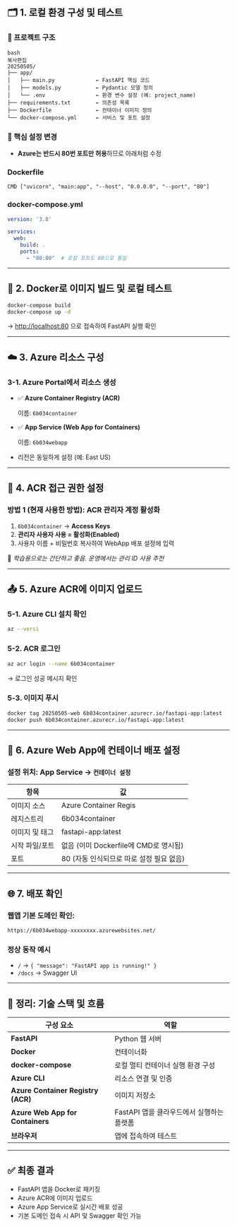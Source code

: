 ## 🗂️ **1. 로컬 환경 구성 및 테스트**

### 📁 프로젝트 구조

```
bash
복사편집
20250505/
├── app/
│   ├── main.py             ← FastAPI 핵심 코드
│   ├── models.py           ← Pydantic 모델 정의
│   └── .env                ← 환경 변수 설정 (예: project_name)
├── requirements.txt        ← 의존성 목록
├── Dockerfile              ← 컨테이너 이미지 정의
└── docker-compose.yml      ← 서비스 및 포트 설정
```

### 📌 핵심 설정 변경

- **Azure는 반드시 80번 포트만 허용**하므로 아래처럼 수정

### Dockerfile

```docker
CMD ["uvicorn", "main:app", "--host", "0.0.0.0", "--port", "80"]
```

### docker-compose.yml

```yaml
version: '3.8'

services:
  web:
    build: .
    ports:
      - "80:80"  # 로컬 포트도 80으로 통일

```

---

## 🐳 **2. Docker로 이미지 빌드 및 로컬 테스트**

```bash
docker-compose build
docker-compose up -d
```

→ [http://localhost:80](http://localhost/) 으로 접속하여 FastAPI 실행 확인

---

## ☁️ **3. Azure 리소스 구성**

### 3-1. Azure Portal에서 리소스 생성

- ✅ **Azure Container Registry (ACR)**
    
    이름: `6b034container`
    
- ✅ **App Service (Web App for Containers)**
    
    이름: `6b034webapp`
    
- 리전은 동일하게 설정 (예: East US)

---

## 🔐 **4. ACR 접근 권한 설정**

### 방법 1 (현재 사용한 방법): **ACR 관리자 계정 활성화**

1. `6b034container` → **Access Keys**
2. **관리자 사용자 사용 = 활성화(Enabled)**
3. 사용자 이름 + 비밀번호 복사하여 WebApp 배포 설정에 입력

📌 *학습용으로는 간단하고 좋음. 운영에서는 관리 ID 사용 추천*

---

## 📤 **5. Azure ACR에 이미지 업로드**

### 5-1. Azure CLI 설치 확인

```bash
az --versi
```

### 5-2. ACR 로그인

```bash
az acr login --name 6b034container
```

→ 로그인 성공 메시지 확인

### 5-3. 이미지 푸시

```bash
docker tag 20250505-web 6b034container.azurecr.io/fastapi-app:latest
docker push 6b034container.azurecr.io/fastapi-app:latest
```

---

## 🚀 **6. Azure Web App에 컨테이너 배포 설정**

### 설정 위치: App Service → `컨테이너 설정`

| 항목 | 값 |
| --- | --- |
| 이미지 소스 | Azure Container Regis |
| 레지스트리 | 6b034container |
| 이미지 및 태그 | fastapi-app:latest |
| 시작 파일/포트 | 없음 (이미 Dockerfile에 CMD로 명시됨) |
| 포트 | 80 (자동 인식되므로 따로 설정 필요 없음) |

---

## 🌐 **7. 배포 확인**

### 웹앱 기본 도메인 확인:

```
https://6b034webapp-xxxxxxxx.azurewebsites.net/
```

### 정상 동작 예시

- `/` → `{ "message": "FastAPI app is running!" }`
- `/docs` → Swagger UI

---

## 📘 **정리: 기술 스택 및 흐름**

| 구성 요소 | 역할 |
| --- | --- |
| **FastAPI** | Python 웹 서버 |
| **Docker** | 컨테이너화 |
| **docker-compose** | 로컬 멀티 컨테이너 실행 환경 구성 |
| **Azure CLI** | 리소스 연결 및 인증 |
| **Azure Container Registry (ACR)** | 이미지 저장소 |
| **Azure Web App for Containers** | FastAPI 앱을 클라우드에서 실행하는 플랫폼 |
| **브라우저** | 앱에 접속하여 테스트 |

---

## ✅ 최종 결과

- FastAPI 앱을 Docker로 패키징
- Azure ACR에 이미지 업로드
- Azure App Service로 실시간 배포 성공
- 기본 도메인 접속 시 API 및 Swagger 확인 가능